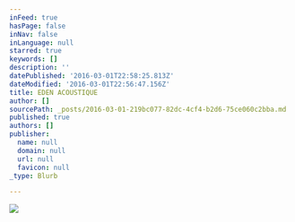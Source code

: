 ```yaml
---
inFeed: true
hasPage: false
inNav: false
inLanguage: null
starred: true
keywords: []
description: ''
datePublished: '2016-03-01T22:58:25.813Z'
dateModified: '2016-03-01T22:56:47.156Z'
title: EDEN ACOUSTIQUE
author: []
sourcePath: _posts/2016-03-01-219bc077-82dc-4cf4-b2d6-75ce060c2bba.md
published: true
authors: []
publisher:
  name: null
  domain: null
  url: null
  favicon: null
_type: Blurb

---
```

![](https://the-grid-user-content.s3-us-west-2.amazonaws.com/01e5c94d-2d1e-46ea-8769-94c1ca31d6d7.jpg)